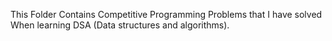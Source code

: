 This Folder Contains Competitive Programming Problems that I have solved When learning DSA (Data structures and algorithms).